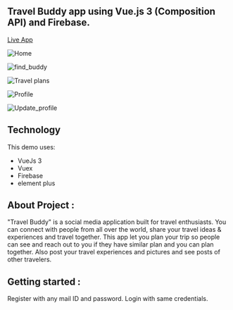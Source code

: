 ## Travel Buddy app using Vue.js 3 (Composition API) and Firebase.

[Live App](https://digitalnomad-4956f.web.app/login)

![Home](https://user-images.githubusercontent.com/96696734/231476924-73c4c3a4-90e5-42a7-b771-9d566cd6058a.jpg)

![find_buddy](https://user-images.githubusercontent.com/96696734/231477485-8817f0ff-48de-4f63-84b4-03106583fb72.jpg)

![Travel plans](https://user-images.githubusercontent.com/96696734/231478223-514f2e6d-6a78-4c32-839e-b3e6d5e7ea9d.jpg)

![Profile](https://user-images.githubusercontent.com/96696734/231479317-0e23c976-59ad-48f7-a587-fef0de7793c4.jpg)

![Update_profile](https://user-images.githubusercontent.com/96696734/231479404-3d036748-14d9-4381-9c4b-ea2497913ac6.jpg)


## Technology

This demo uses:

- VueJs 3
- Vuex
- Firebase
- element plus

## About Project :

"Travel Buddy" is a social media application built for travel enthusiasts. You can connect with people from all over the world, share your travel ideas & experiences and travel together. This app let you plan your trip so people can see and reach out to you if they have similar plan and you can plan together. Also post your travel experiences and pictures and see posts of other travelers. 


## Getting started :
Register with any mail ID and password.
Login with same credentials.
